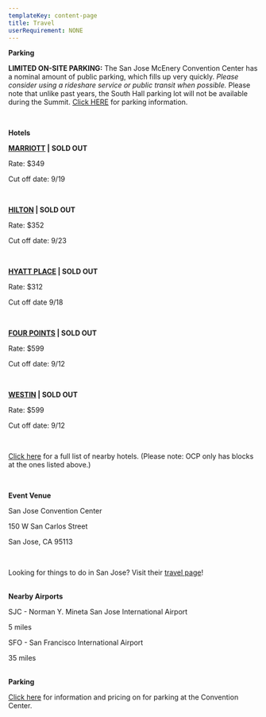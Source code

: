 ```yaml
---
templateKey: content-page
title: Travel
userRequirement: NONE
---
```

**Parking**

**LIMITED ON-SITE PARKING:** The San Jose McEnery Convention Center has a nominal amount of public parking, which fills up very quickly. *Please consider using a rideshare service or public transit when possible.* Please note that unlike past years, the South Hall parking lot will not be available during the Summit. [Click HERE](https://www.sanjose.org/trip-ideas/parking) for parking information.

**<br/>**

**Hotels**

**<a href="https://book.passkey.com/gt/220573107?gtid=100a7e3b98c9d562ac74984a69c2985a" target="_blank" rel="noopener noreferrer">MARRIOTT</a> |** **SOLD OUT**

Rate: $349

Cut off date: 9/19 

<br/>

[](https://www.hilton.com/en/attend-my-event/sjcshhf-ocp-18bedf6e-1467-4620-af0f-5647bf7f8d95/)**<a href="https://www.hilton.com/en/attend-my-event/sjcshhf-ocp-18bedf6e-1467-4620-af0f-5647bf7f8d95/" target="_blank" rel="noopener noreferrer">HILTON</a> | SOLD OUT**

Rate: $352  

Cut off date: 9/23

<br/>

[](https://www.hilton.com/en/attend-my-event/sjcshhf-ocp-18bedf6e-1467-4620-af0f-5647bf7f8d95/)**<a href="https://www.hyatt.com/en-US/group-booking/SJCZJ/G-OC25" target="_blank" rel="noopener noreferrer">HYATT PLACE</a> | SOLD OUT**[](https://www.hyatt.com/en-US/group-booking/SJCZJ/G-OC25)

Rate: $312

Cut off date 9/18 

<br/>

[](https://www.hilton.com/en/attend-my-event/sjcshhf-ocp-18bedf6e-1467-4620-af0f-5647bf7f8d95/)**<a href="https://www.marriott.com/event-reservations/reservation-link.mi?id=1748555671089&key=GRP&phoenix=true" target="_blank" rel="noopener noreferrer">FOUR POINTS</a> | SOLD OUT**

Rate: $599

Cut off date: 9/12

<br/>

**<a href="https://www.marriott.com/event-reservations/reservation-link.mi?id=1748476703513&key=GRP&guestreslink2=true&app=resvlink" target="_blank" rel="noopener noreferrer">WESTIN</a> | SOLD OUT**

Rate: $599

Cut off date: 9/12

<br/>

<a href="https://146a55aca6f00848c565-a7635525d40ac1c70300198708936b4e.ssl.cf1.rackcdn.com/images/16dc59718e8d5afa16e076d48441bd7a3c0eec95.pdf" target="_blank" rel="noopener noreferrer">Click here</a> for a full list of nearby hotels. (Please note: OCP only has blocks at the ones listed above.)

<br/>

**Event Venue**

San Jose Convention Center

150 W San Carlos Street

San Jose, CA 95113

<br/>

Looking for things to do in San Jose? Visit their [travel page](https://www.sanjose.org/things-to-do)!

<br/>**Nearby Airports**

SJC - Norman Y. Mineta San Jose International Airport

5 miles

SFO - San Francisco International Airport 

35 miles

**<br/>Parking**

[Click here](https://www.sanjose.org/pdf/convention-center-parking) for information and pricing on for parking at the Convention Center.
